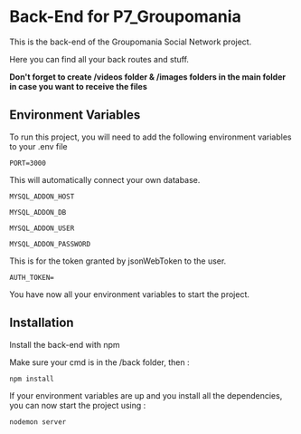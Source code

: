 # Back-End for P7_Groupomania

This is the back-end of the Groupomania Social Network project.

Here you can find all your back routes and stuff.

**Don't forget to create /videos folder & /images folders in the main folder in case you want to receive the files**

## Environment Variables

To run this project, you will need to add the following environment variables to your .env file

`PORT=3000`

This will automatically connect your own database.

`MYSQL_ADDON_HOST`

`MYSQL_ADDON_DB`

`MYSQL_ADDON_USER`

`MYSQL_ADDON_PASSWORD`

This is for the token granted by jsonWebToken to the user.

`AUTH_TOKEN=`

You have now all your environment variables to start the project.

## Installation

Install the back-end with npm

Make sure your cmd is in the /back folder, then :

```bash
npm install
```

If your environment variables are up and you install all the dependencies, you can now start the project using :

```bash
nodemon server
```
